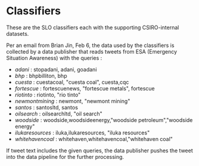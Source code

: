 # Classifiers

These are the SLO classifiers each with the supporting CSIRO-internal datasets.

Per an email from Brian Jin, Feb 6, the data used by the classifiers is
collected by a data publisher that reads tweets from ESA (Emergency
Situation Awareness) with the queries :
- *adani* : stopadani, adani, goadani
- *bhp* : bhpbilliton, bhp
- *cuesta* : cuestacoal, "cuesta coal", cuesta,cqc
- *fortescue* : fortescuenews, "fortescue metals", fortescue
- *riotinto* : riotinto, "rio tinto"
- *newmontmining* : newmont, "newmont mining"
- *santos* : santosltd, santos
- *oilsearch* : oilsearchltd, "oil search"
- *woodside* : woodside,woodsideenergy,"woodside petroleum","woodside energy"
- *ilukaresources* : iluka,ilukaresources, "iluka resources"
- *whitehavencoal* : whitehaven,whitehavencoal,"whitehaven coal"

If tweet text includes the given queries, the data publisher pushes the
tweet into the data pipeline for the further processing.
